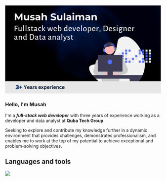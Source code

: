 ![musah banner](musah.png) 
### Hello, I'm Musah

I'm a ***full-stack web developer*** with three years of experience working as a developer and data analyst at **Quba Tech Group**.

Seeking to explore and contribute my knowledge further in a dynamic environment that provides challenges, demonstrates professionalism, and enables me to work at the top of my potential to achieve exceptional and problem-solving objectives.

## Languages and tools

<img src="tool.png" width="80%">






